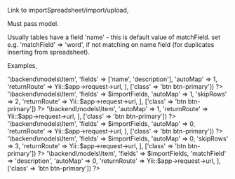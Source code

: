 Link to importSpreadsheet/import/upload, 

Must pass model.

Usually tables have a field 'name' - this is default value of matchField. set e.g. 'matchField' => 'word', if not matching on name field (for duplicates inserting from spreadsheet).


Examples,


<?= Html::a(Yii::t('app', 'Import Items Auto Map'), 
    [
        'importSpreadsheet/import/upload', 
        'model' => '\backend\models\Item', 
        'fields' => ['name', 'description'],
        'autoMap' => 1,
        'returnRoute' => Yii::$app->request->url,
    ], 
    ['class' => 'btn btn-primary']) 
?>


<?= Html::a(Yii::t('app', 'Import Items Auto Map skip 2 rows'), 
    [
        'importSpreadsheet/import/upload', 
        'model' => '\backend\models\Item', 
        'fields' => $importFields,
        'autoMap' => 1,            
        'skipRows' => 2,
        'returnRoute' => Yii::$app->request->url,
    ], 
    ['class' => 'btn btn-primary']) 
?>


<?= Html::a(Yii::t('app', 'Import Items Auto Map NO FIELDS RESTRICTION'), 
    [
        'importSpreadsheet/import/upload', 
        'model' => '\backend\models\Item',                 
        'autoMap' => 1,
        'returnRoute' => Yii::$app->request->url,
    ], 
    ['class' => 'btn btn-primary']) 
?>


<?= Html::a(Yii::t('app', 'Import Items Manual Map'), 
    [
        'importSpreadsheet/import/upload', 
        'model' => '\backend\models\Item', 
        'fields' => $importFields,
        'autoMap' => 0,
        'returnRoute' => Yii::$app->request->url,
    ], 
    ['class' => 'btn btn-primary']) 
?>


<?= Html::a(Yii::t('app', 'Import Items Manual Map skip 3 rows'), 
    [
        'importSpreadsheet/import/upload', 
        'model' => '\backend\models\Item', 
        'fields' => $importFields,
        'autoMap' => 0,
        'skipRows' => 3,
        'returnRoute' => Yii::$app->request->url,
    ], 
    ['class' => 'btn btn-primary']) 
?>


<?= Html::a(Yii::t('app', 'Import Items Manual Map Description is matchField'), 
    [
        'importSpreadsheet/import/upload', 
        'model' => '\backend\models\Item', 
        'fields' => $importFields,
        'matchField' => 'description',
        'autoMap' => 0,
        'returnRoute' => Yii::$app->request->url,
    ], 
    ['class' => 'btn btn-primary']) 
?>